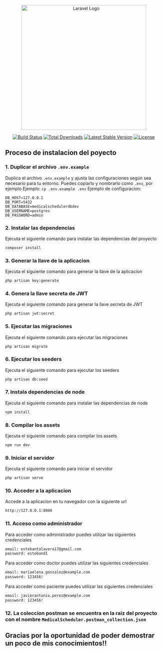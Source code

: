 <p align="center"><a href="https://laravel.com" target="_blank"><img src="https://raw.githubusercontent.com/laravel/art/master/logo-lockup/5%20SVG/2%20CMYK/1%20Full%20Color/laravel-logolockup-cmyk-red.svg" width="400" alt="Laravel Logo"></a></p>

<p align="center">
<a href="https://github.com/laravel/framework/actions"><img src="https://github.com/laravel/framework/workflows/tests/badge.svg" alt="Build Status"></a>
<a href="https://packagist.org/packages/laravel/framework"><img src="https://img.shields.io/packagist/dt/laravel/framework" alt="Total Downloads"></a>
<a href="https://packagist.org/packages/laravel/framework"><img src="https://img.shields.io/packagist/v/laravel/framework" alt="Latest Stable Version"></a>
<a href="https://packagist.org/packages/laravel/framework"><img src="https://img.shields.io/packagist/l/laravel/framework" alt="License"></a>
</p>

## Proceso de instalacion del poyecto
### 1. Duplicar el archivo `.env.example`
Duplica el archivo `.env.example` y ajusta las configuraciones según sea necesario para tu entorno. Puedes copiarlo y nombrarlo como `.env`, por ejemplo
Ejemplo: `cp .env.example .env`
Ejemplo de configuracion:
```DB_CONNECTION=pgsql
DB_HOST=127.0.0.1
DB_PORT=5432
DB_DATABASE=medicalschedulerdbdev
DB_USERNAME=postgres
DB_PASSWORD=admin
```
### 2. Instalar las dependencias
Ejecuta el siguiente comando para instalar las dependencias del proyecto
```bash
composer install
```
### 3. Generar la llave de la aplicacion
Ejecuta el siguiente comando para generar la llave de la aplicacion
```bash
php artisan key:generate
```
### 4. Genera la llave secreta de JWT
Ejecuta el siguiente comando para generar la llave secreta de JWT
```bash
php artisan jwt:secret
```

### 5. Ejecutar las migraciones
Ejecuta el siguiente comando para ejecutar las migraciones
```bash
php artisan migrate
```
### 6. Ejecutar los seeders
Ejecuta el siguiente comando para ejecutar los seeders
```bash
php artisan db:seed
```
### 7. Instala dependencias de node
Ejecuta el siguiente comando para instalar las dependencias de node
```bash
npm install
```
### 8. Compilar los assets
Ejecuta el siguiente comando para compilar los assets
```bash
npm run dev
```
### 9. Iniciar el servidor
Ejecuta el siguiente comando para iniciar el servidor
```bash
php artisan serve
```
### 10. Acceder a la aplicacion
Accede a la aplicacion en tu navegador con la siguiente url
```bash
http://127.0.0.1:8000
```
### 11. Acceso como administrador
Para acceder como administrador puedes utilizar las siguientes credenciales
```bash
email: estebantalavera17@gmail.com
password: esteband1
```
Para acceder como doctor puedes utilizar las siguientes credenciales
```bash
email: mariaelena.gonzalez@example.com
password: 123456!
```
Para acceder como paciente puedes utilizar las siguientes credenciales
```bash
email: javierantonio.perez@example.com
password: 123456!
```
### 12. La coleccion postman se encuentra en la raiz del proyecto con el nombre `MedicalScheduler.postman_collection.json`

## Gracias por la oportunidad de poder demostrar un poco de mis conocimientos!!